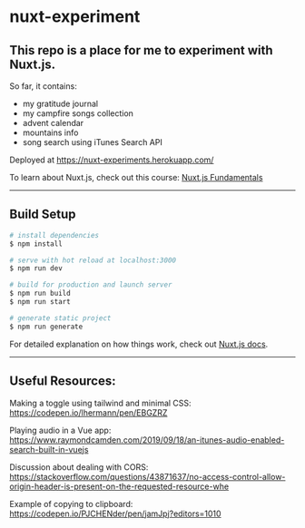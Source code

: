 # nuxt-experiment

## This repo is a place for me to experiment with Nuxt.js.

So far, it contains:

- my gratitude journal
- my campfire songs collection
- advent calendar
- mountains info
- song search using iTunes Search API

Deployed at https://nuxt-experiments.herokuapp.com/

To learn about Nuxt.js, check out this course: [Nuxt.js Fundamentals](https://vueschool.io/courses/nuxtjs-fundamentals)

---

## Build Setup

```bash
# install dependencies
$ npm install

# serve with hot reload at localhost:3000
$ npm run dev

# build for production and launch server
$ npm run build
$ npm run start

# generate static project
$ npm run generate
```

For detailed explanation on how things work, check out [Nuxt.js docs](https://nuxtjs.org).

---

## Useful Resources:

Making a toggle using tailwind and minimal CSS: https://codepen.io/lhermann/pen/EBGZRZ

Playing audio in a Vue app: https://www.raymondcamden.com/2019/09/18/an-itunes-audio-enabled-search-built-in-vuejs

Discussion about dealing with CORS: https://stackoverflow.com/questions/43871637/no-access-control-allow-origin-header-is-present-on-the-requested-resource-whe

Example of copying to clipboard: https://codepen.io/PJCHENder/pen/jamJpj?editors=1010
